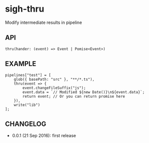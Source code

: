 # sigh-thru
Modify intermediate results in pipeline

## API
```
thru(hander: (event) => Event | Pomise<Event>)
```

## EXAMPLE
```
pipelines["test"] = [
    glob({ basePath: "src" }, "**/*.ts"),
    thru(event => {
        event.changeFileSuffix("js");
        event.data = `// Modified ${new Date()}\n${event.data}`;
        return event; // Or you can return promise here
    }),
    write("lib")
];
```

## CHANGELOG
* 0.0.1 (21 Sep 2016): first release